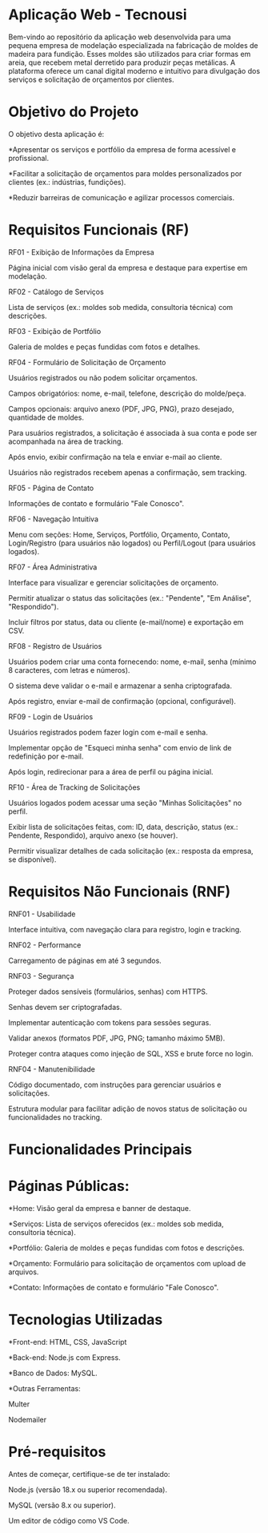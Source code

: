 # Aplicação Web - Tecnousi
Bem-vindo ao repositório da aplicação web desenvolvida para uma pequena empresa de modelação especializada na fabricação de moldes de madeira para fundição. Esses moldes são utilizados para criar formas em areia, que recebem metal derretido para produzir peças metálicas. A plataforma oferece um canal digital moderno e intuitivo para divulgação dos serviços e solicitação de orçamentos por clientes.

# Objetivo do Projeto
O objetivo desta aplicação é:

*Apresentar os serviços e portfólio da empresa de forma acessível e profissional.

*Facilitar a solicitação de orçamentos para moldes personalizados por clientes (ex.: indústrias, fundições).

*Reduzir barreiras de comunicação e agilizar processos comerciais.


# Requisitos Funcionais (RF)
RF01 - Exibição de Informações da Empresa

Página inicial com visão geral da empresa e destaque para expertise em modelação.


RF02 - Catálogo de Serviços

Lista de serviços (ex.: moldes sob medida, consultoria técnica) com descrições.


RF03 - Exibição de Portfólio

Galeria de moldes e peças fundidas com fotos e detalhes.


RF04 - Formulário de Solicitação de Orçamento

Usuários registrados ou não podem solicitar orçamentos.

Campos obrigatórios: nome, e-mail, telefone, descrição do molde/peça.

Campos opcionais: arquivo anexo (PDF, JPG, PNG), prazo desejado, quantidade de moldes.

Para usuários registrados, a solicitação é associada à sua conta e pode ser acompanhada na área de tracking.

Após envio, exibir confirmação na tela e enviar e-mail ao cliente.

Usuários não registrados recebem apenas a confirmação, sem tracking.


RF05 - Página de Contato

Informações de contato e formulário "Fale Conosco".


RF06 - Navegação Intuitiva

Menu com seções: Home, Serviços, Portfólio, Orçamento, Contato, Login/Registro (para usuários não logados) ou Perfil/Logout (para usuários logados).


RF07 - Área Administrativa

Interface para visualizar e gerenciar solicitações de orçamento.

Permitir atualizar o status das solicitações (ex.: "Pendente", "Em Análise", "Respondido").

Incluir filtros por status, data ou cliente (e-mail/nome) e exportação em CSV.


RF08 - Registro de Usuários

Usuários podem criar uma conta fornecendo: nome, e-mail, senha (mínimo 8 caracteres, com letras e números).

O sistema deve validar o e-mail e armazenar a senha criptografada.

Após registro, enviar e-mail de confirmação (opcional, configurável).


RF09 - Login de Usuários

Usuários registrados podem fazer login com e-mail e senha.

Implementar opção de "Esqueci minha senha" com envio de link de redefinição por e-mail.

Após login, redirecionar para a área de perfil ou página inicial.


RF10 - Área de Tracking de Solicitações

Usuários logados podem acessar uma seção "Minhas Solicitações" no perfil.

Exibir lista de solicitações feitas, com: ID, data, descrição, status (ex.: Pendente, Respondido), arquivo anexo (se houver).

Permitir visualizar detalhes de cada solicitação (ex.: resposta da empresa, se disponível).


# Requisitos Não Funcionais (RNF)

RNF01 - Usabilidade

Interface intuitiva, com navegação clara para registro, login e tracking.


RNF02 - Performance

Carregamento de páginas em até 3 segundos.


RNF03 - Segurança

Proteger dados sensíveis (formulários, senhas) com HTTPS.

Senhas devem ser criptografadas.

Implementar autenticação com tokens para sessões seguras.

Validar anexos (formatos PDF, JPG, PNG; tamanho máximo 5MB).

Proteger contra ataques como injeção de SQL, XSS e brute force no login.


RNF04 - Manutenibilidade

Código documentado, com instruções para gerenciar usuários e solicitações.

Estrutura modular para facilitar adição de novos status de solicitação ou funcionalidades no tracking.


# Funcionalidades Principais
# Páginas Públicas:

*Home: Visão geral da empresa e banner de destaque.

*Serviços: Lista de serviços oferecidos (ex.: moldes sob medida, consultoria técnica).

*Portfólio: Galeria de moldes e peças fundidas com fotos e descrições.

*Orçamento: Formulário para solicitação de orçamentos com upload de arquivos.

*Contato: Informações de contato e formulário "Fale Conosco".

# Tecnologias Utilizadas

*Front-end: HTML, CSS, JavaScript

*Back-end: Node.js com Express.

*Banco de Dados: MySQL.

*Outras Ferramentas:

  Multer
  
  Nodemailer
  
# Pré-requisitos
Antes de começar, certifique-se de ter instalado:

Node.js (versão 18.x ou superior recomendada).

MySQL (versão 8.x ou superior).

Um editor de código como VS Code.
